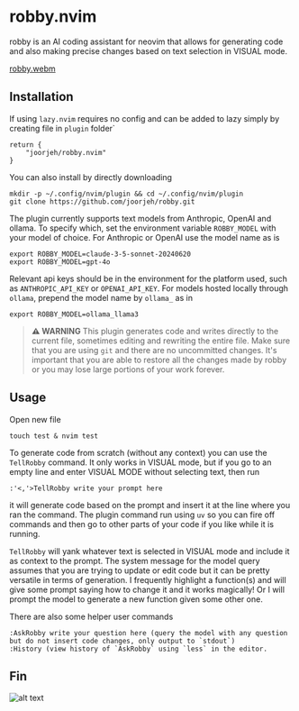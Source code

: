 # robby.nvim
robby is an AI coding assistant for neovim that allows for generating code and also making precise changes based on text selection in VISUAL mode.

[robby.webm](https://github.com/joorjeh/robby/assets/40566439/84a18c65-fe8c-42d0-b596-5c5d29fba9ec)

## Installation
If using `lazy.nvim` requires no config and can be added to lazy simply by creating file in `plugin` folder`
```
return {
    "joorjeh/robby.nvim"
}
```
You can also install by directly downloading
```
mkdir -p ~/.config/nvim/plugin && cd ~/.config/nvim/plugin
git clone https://github.com/joorjeh/robby.git
```
The plugin currently supports text models from Anthropic, OpenAI and ollama.  To specify which, set the environment variable
`ROBBY_MODEL` with your model of choice.  For Anthropic or OpenAI use the model name as is
```
export ROBBY_MODEL=claude-3-5-sonnet-20240620
export ROBBY_MODEL=gpt-4o
```
Relevant api keys should be in the environment for the platform used, such as `ANTHROPIC_API_KEY` or `OPENAI_API_KEY`.
For models hosted locally through `ollama`, prepend the model name by `ollama_` as in 
```
export ROBBY_MODEL=ollama_llama3
```

> **⚠️ WARNING**
> This plugin generates code and writes directly to the current file, sometimes editing and rewriting the entire file. Make sure that you are using `git` and there are no uncommitted changes.  It's important that you are able to restore all the changes made by robby or you may lose large portions of your work forever. 

## Usage
Open new file
```
touch test & nvim test 
```
To generate code from scratch (without any context) you can use the `TellRobby` command.  It only works in VISUAL mode, but if you go to an empty line and enter VISUAL MODE without selecting text, then run 
```
:'<,'>TellRobby write your prompt here
```
it will generate code based on the prompt and insert it at the line where you ran the command.  The plugin command run using `uv` so
you can fire off commands and then go to other parts of your code if you like while it is running.

`TellRobby` will yank whatever text is selected in VISUAL mode and include it as context to the prompt.  The system message for the
model query assumes that you are trying to update or edit code but it can be pretty versatile in terms of generation.  I frequently 
highlight a function(s) and will give some prompt saying how to change it and it works magically!  Or I will prompt the model
to generate a new function given some other one. 

There are also some helper user commands
```
:AskRobby write your question here (query the model with any question but do not insert code changes, only output to `stdout`)
:History (view history of `AskRobby` using `less` in the editor.
```
## Fin
![alt text](https://github.com/joorjeh/robby/blob/main/robby.png?raw=true)
